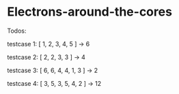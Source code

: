 # Electrons-around-the-cores

Todos:

testcase 1:
[ 1, 2, 3, 4, 5 ] -> 6

testcase 2:
[ 2, 2, 3, 3 ] -> 4


testcase 3:
[ 6, 6, 4, 4, 1, 3 ] -> 2


testcase 4:
[ 3, 5, 3, 5, 4, 2 ] -> 12







